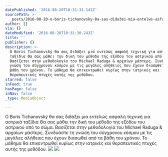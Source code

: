 ```yaml
---
datePublished: '2016-08-20T10:31:31.141Z'
sourcePath: >-
  _posts/2016-08-20-o-boris-tichanovsky-8a-sas-dida3ei-mia-entelws-asfalh-texnik.md
author: []
via: {}
dateModified: '2016-08-20T10:31:30.243Z'
title: ''
publisher: {}
description: >-
  Ο Boris Tichanovský θα σας διδάξει μια εντελώς ασφαλή τεχνική για αστρικά
  ταξίδια Θα σας μάθει την δική του μέθοδο της εξόδου του αστρικού από το σώμα.
  Βασίζεται στην μεθοδολογία του Michael Raduga & αρχαίων μάστερς. Συνδυάστε τη
  γνώση του σύγχρονου κόσμου με τις μεγάλες αλήθειες που έχουν διασωθεί από τα
  βάθη του χρόνου. Το μάθημα θα επικεντρωθεί κυρίως στην ιατρικές και
  θεραπευτικές πτυχές αυτής της μεθόδου.
starred: false
inFeed: true
hasPage: false
inNav: false
_type: MediaObject

---
```

Ο Boris Tichanovský θα σας διδάξει μια εντελώς ασφαλή τεχνική για αστρικά ταξίδια Θα σας μάθει την δική του μέθοδο της εξόδου του αστρικού από το σώμα. Βασίζεται στην μεθοδολογία του Michael Raduga & αρχαίων μάστερς. Συνδυάστε τη γνώση του σύγχρονου κόσμου με τις μεγάλες αλήθειες που έχουν διασωθεί από τα βάθη του χρόνου. Το μάθημα θα επικεντρωθεί κυρίως στην ιατρικές και θεραπευτικές πτυχές αυτής της μεθόδου.
![](https://the-grid-user-content.s3-us-west-2.amazonaws.com/d111d0db-732d-4d26-81ef-f7e9d9e83e86.jpg)
![](https://the-grid-user-content.s3-us-west-2.amazonaws.com/a88a3f07-c6bd-41bc-9563-48836e6a2b1d.jpg)